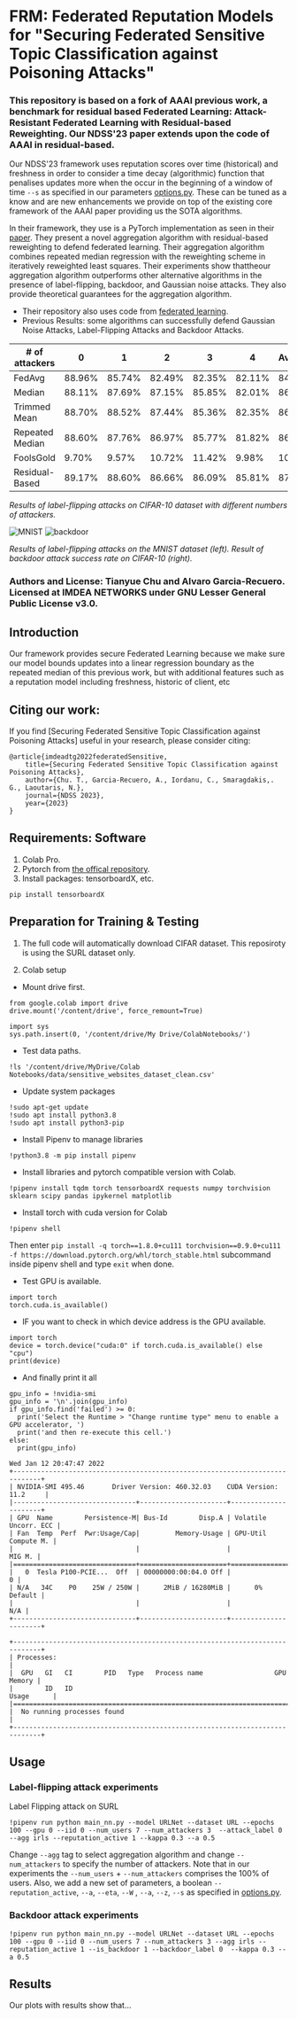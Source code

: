# FRM: Federated Reputation Models for "Securing Federated Sensitive Topic Classification against Poisoning Attacks"

### This repository is based on a fork of AAAI previous work, a benchmark for residual based Federated Learning: Attack-Resistant Federated Learning with Residual-based Reweighting. Our NDSS'23 paper extends upon the code of AAAI in residual-based.

Our NDSS'23 framework uses reputation scores over time (historical) and freshness in order to consider a time decay (algorithmic) function that penalises updates more when the occur in the beginning of a window of time `--s` as specified in our parameters [options.py](https://github.com/FRM-Sec/FRM/blob/master/FedAvg/options.py). These can be tuned as a know and are new enhancements we provide on top of the existing core framework of the AAAI paper providing us the SOTA algorithms.

In their framework, they use is a PyTorch implementation as seen in their [paper](https://arxiv.org/abs/1912.11464). They present a novel aggregation algorithm with residual-based reweighting to defend federated learning. Their aggregation algorithm combines repeated median regression with the reweighting scheme in iteratively reweighted least squares. Their experiments show thattheour aggregation algorithm outperforms other alternative algorithms in the presence of label-flipping, backdoor, and Gaussian noise attacks. They also provide theoretical guarantees for the aggregation algorithm.

  * Their repository also uses code from [federated learning](https://github.com/shaoxiongji/federated-learning).
  * Previous Results: some algorithms can successfully defend Gaussian Noise Attacks, Label-Flipping Attacks and Backdoor Attacks. 

| # of attackers  | 0      | 1      | 2      | 3      | 4      | Average |
|-----------------|--------|--------|--------|--------|--------|---------|
| FedAvg          | 88.96% | 85.74% | 82.49% | 82.35% | 82.11% | 84.33%  |
| Median          | 88.11% | 87.69% | 87.15% | 85.85% | 82.01% | 86.16%  |
| Trimmed Mean    | 88.70% | 88.52% | 87.44% | 85.36% | 82.35% | 86.47%  |
| Repeated Median | 88.60% | 87.76% | 86.97% | 85.77% | 81.82% | 86.19%  |
| FoolsGold       | 9.70%  | 9.57%  | 10.72% | 11.42% | 9.98%  | 10.28%  |
| Residual-Based  | 89.17% | 88.60% | 86.66% | 86.09% | 85.81% | 87.27%  |

*Results of label-flipping attacks on CIFAR-10 dataset with different numbers of attackers.*

![MNIST](images/MNIST.png?raw=true) ![backdoor](images/backdoor.png?raw=true)

*Results of label-flipping attacks on the MNIST dataset (left). Result of backdoor attack success rate
on CIFAR-10 (right).*


### Authors and License: Tianyue Chu and Alvaro Garcia-Recuero. Licensed at IMDEA NETWORKS under GNU Lesser General Public License v3.0.

## Introduction
Our framework provides secure Federated Learning because we make sure our model bounds updates into a linear regression boundary as the repeated median of this previous work, but with additional features such as a reputation model including freshness, historic of client, etc

## Citing our work:
If you find [Securing Federated Sensitive Topic Classification against
Poisoning Attacks] useful in your research, please consider citing:
```
@article{imdeadtg2022federatedSensitive,
    title={Securing Federated Sensitive Topic Classification against
Poisoning Attacks},
    author={Chu. T., Garcia-Recuero, A., Iordanu, C., Smaragdakis,. G., Laoutaris, N.},
    journal={NDSS 2023},
    year={2023}
}
```


## Requirements: Software

1. Colab Pro.
2. Pytorch from [the offical repository](https://pytorch.org/).
3. Install packages: tensorboardX, etc.
```
pip install tensorboardX
```


## Preparation for Training & Testing
1. The full code will automatically download CIFAR dataset. This reposiroty is using the SURL dataset only.

2. Colab setup

- Mount drive first.
```
from google.colab import drive
drive.mount('/content/drive', force_remount=True)
 
import sys
sys.path.insert(0, '/content/drive/My Drive/ColabNotebooks/')
```
- Test data paths.
```
!ls '/content/drive/MyDrive/Colab Notebooks/data/sensitive_websites_dataset_clean.csv'
```
- Update system packages
```
!sudo apt-get update
!sudo apt install python3.8
!sudo apt install python3-pip
```

- Install Pipenv to manage libraries
```
!python3.8 -m pip install pipenv
```

- Install libraries and pytorch compatible version with Colab.
```
!pipenv install tqdm torch tensorboardX requests numpy torchvision sklearn scipy pandas ipykernel matplotlib
```

- Install torch with cuda version for Colab
```
!pipenv shell
```
Then enter ```pip install -q torch==1.8.0+cu111 torchvision==0.9.0+cu111 -f https://download.pytorch.org/whl/torch_stable.html``` subcommand inside pipenv shell and type ```exit``` when done.


- Test GPU is available.
```
import torch
torch.cuda.is_available()
```

- IF you want to check in which device address is the GPU available.
```
import torch
device = torch.device("cuda:0" if torch.cuda.is_available() else "cpu")
print(device)
```

- And finally print it all
```
gpu_info = !nvidia-smi
gpu_info = '\n'.join(gpu_info)
if gpu_info.find('failed') >= 0:
  print('Select the Runtime > "Change runtime type" menu to enable a GPU accelerator, ')
  print('and then re-execute this cell.')
else:
  print(gpu_info)
```

```
Wed Jan 12 20:47:47 2022       
+-----------------------------------------------------------------------------+
| NVIDIA-SMI 495.46       Driver Version: 460.32.03    CUDA Version: 11.2     |
|-------------------------------+----------------------+----------------------+
| GPU  Name        Persistence-M| Bus-Id        Disp.A | Volatile Uncorr. ECC |
| Fan  Temp  Perf  Pwr:Usage/Cap|         Memory-Usage | GPU-Util  Compute M. |
|                               |                      |               MIG M. |
|===============================+======================+======================|
|   0  Tesla P100-PCIE...  Off  | 00000000:00:04.0 Off |                    0 |
| N/A   34C    P0    25W / 250W |      2MiB / 16280MiB |      0%      Default |
|                               |                      |                  N/A |
+-------------------------------+----------------------+----------------------+
                                                                               
+-----------------------------------------------------------------------------+
| Processes:                                                                  |
|  GPU   GI   CI        PID   Type   Process name                  GPU Memory |
|        ID   ID                                                   Usage      |
|=============================================================================|
|  No running processes found                                                 |
+-----------------------------------------------------------------------------+
```

## Usage
### Label-flipping attack experiments
Label Flipping attack on SURL
```
!pipenv run python main_nn.py --model URLNet --dataset URL --epochs 100 --gpu 0 --iid 0 --num_users 7 --num_attackers 3  --attack_label 0 --agg irls --reputation_active 1 --kappa 0.3 --a 0.5 
```

Change `--agg` tag to select aggregation algorithm and change `--num_attackers` to specify the number of attackers. Note that in our experiments the `--num_users` + `--num_attackers` comprises the 100% of users. Also, we add a new set of parameters, a boolean `--reputation_active`, `--a`, `--eta`, `--W` , `--a`, `--z`, `--s` as specified in [options.py](https://github.com/FRM-Sec/FRM/blob/master/FedAvg/options.py).  

### Backdoor attack experiments

```
!pipenv run python main_nn.py --model URLNet --dataset URL --epochs 100 --gpu 0 --iid 0 --num_users 7 --num_attackers 3 --agg irls --reputation_active 1 --is_backdoor 1 --backdoor_label 0  --kappa 0.3 --a 0.5
```

## Results
Our plots with results show that...
